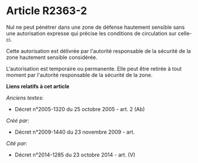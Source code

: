 # Article R2363-2

Nul ne peut pénétrer dans une zone de défense hautement sensible sans une autorisation expresse qui précise les conditions de
circulation sur celle-ci.

Cette autorisation est délivrée par l'autorité responsable de la sécurité de la zone hautement sensible considérée.

L'autorisation est temporaire ou permanente. Elle peut être retirée à tout moment par l'autorité responsable de la sécurité
de la zone.

**Liens relatifs à cet article**

_Anciens textes_:

  - Décret n°2005-1320 du 25 octobre 2005 - art. 2 (Ab)

_Créé par_:

  - Décret n°2009-1440 du 23 novembre 2009 - art.

_Cité par_:

  - Décret n°2014-1285 du 23 octobre 2014 - art. (V)
